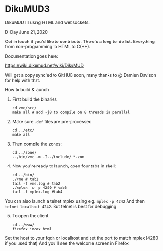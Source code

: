 # DikuMUD3
DikuMUD III using HTML and websockets. 

D-Day June 21, 2020

Get in touch if you'd like to contribute. There's a long to-do list. Everything from non-programming to HTML to C(++).

Documentation goes here:

https://wiki.dikumud.net/wiki/DikuMUD

Will get a copy sync'ed to GitHUB soon, many thanks to @ Damien Davison for help with that. 

How to build & launch

1) First build the binaries

       cd vme/src/
       make all # add -j8 to compile on 8 threads in parallel

2) Make sure `.def` files are pre-processed

       cd ../etc/
       make all

3) Then compile the zones:

       cd ../zone/
       ../bin/vmc -m -I../include/ *.zon

4) Now you're ready to launch, open four tabs in shell:

       cd ../bin/
       ./vme # tab1
       tail -f vme.log # tab2
       ./mplex -w -p 4280 # tab3
       tail -f mplex.log #tab4

You can also launch a telnet mplex using e.g. `mplex -p 4242`
And then `telnet localhost 4242`. But telnet is best for debugging

5) To open the client

       cd ../www/
       firefox index.html

Set the host to your fqdn or localhost and set the port to match mplex (4280 if you used that)
And you'll see the welcome screen in Firefox
